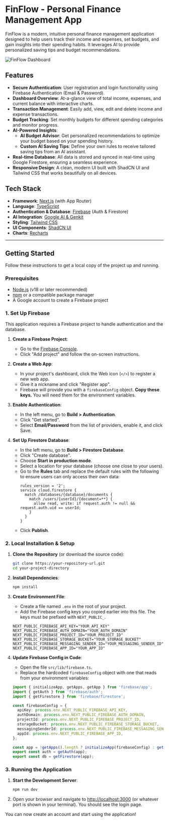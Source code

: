 # FinFlow - Personal Finance Management App

FinFlow is a modern, intuitive personal finance management application designed to help users track their income and expenses, set budgets, and gain insights into their spending habits. It leverages AI to provide personalized saving tips and budget recommendations.

![FinFlow Dashboard](https://picsum.photos/seed/finflow-dashboard/1200/600)

## Features

- **Secure Authentication**: User registration and login functionality using Firebase Authentication (Email & Password).
- **Dashboard Overview**: At-a-glance view of total income, expenses, and current balance with interactive charts.
- **Transaction Management**: Easily add, view, edit and delete income and expense transactions.
- **Budget Tracking**: Set monthly budgets for different spending categories and monitor progress.
- **AI-Powered Insights**:
    - **AI Budget Advisor**: Get personalized recommendations to optimize your budget based on your spending history.
    - **Custom AI Saving Tips**: Define your own rules to receive tailored saving tips from an AI assistant.
- **Real-time Database**: All data is stored and synced in real-time using Google Firestore, ensuring a seamless experience.
- **Responsive Design**: A clean, modern UI built with ShadCN UI and Tailwind CSS that works beautifully on all devices.

## Tech Stack

- **Framework**: [Next.js](https://nextjs.org/) (with App Router)
- **Language**: [TypeScript](https://www.typescriptlang.org/)
- **Authentication & Database**: [Firebase](https://firebase.google.com/) (Auth & Firestore)
- **AI Integration**: [Google AI & Genkit](https://firebase.google.com/docs/genkit)
- **Styling**: [Tailwind CSS](https://tailwindcss.com/)
- **UI Components**: [ShadCN UI](https://ui.shadcn.com/)
- **Charts**: [Recharts](https://recharts.org/)

---

## Getting Started

Follow these instructions to get a local copy of the project up and running.

### Prerequisites

- [Node.js](https://nodejs.org/) (v18 or later recommended)
- [npm](https://www.npmjs.com/) or a compatible package manager
- A Google account to create a Firebase project

### 1. Set Up Firebase

This application requires a Firebase project to handle authentication and the database.

1.  **Create a Firebase Project**:
    - Go to the [Firebase Console](https://console.firebase.google.com/).
    - Click "Add project" and follow the on-screen instructions.

2.  **Create a Web App**:
    - In your project's dashboard, click the Web icon (`</>`) to register a new web app.
    - Give it a nickname and click "Register app".
    - Firebase will provide you with a `firebaseConfig` object. **Copy these keys.** You will need them for the environment variables.

3.  **Enable Authentication**:
    - In the left menu, go to **Build > Authentication**.
    - Click "Get started".
    - Select **Email/Password** from the list of providers, enable it, and click Save.

4.  **Set Up Firestore Database**:
    - In the left menu, go to **Build > Firestore Database**.
    - Click "Create database".
    - Choose **Start in production mode**.
    - Select a location for your database (choose one close to your users).
    - Go to the **Rules** tab and replace the default rules with the following to ensure users can only access their own data:
      ```
      rules_version = '2';
      service cloud.firestore {
        match /databases/{database}/documents {
          match /users/{userId}/{document=**} {
            allow read, write: if request.auth != null && request.auth.uid == userId;
          }
        }
      }
      ```
    - Click **Publish**.

### 2. Local Installation & Setup

1.  **Clone the Repository** (or download the source code):
    ```sh
    git clone https://your-repository-url.git
    cd your-project-directory
    ```

2.  **Install Dependencies**:
    ```sh
    npm install
    ```

3.  **Create Environment File**:
    - Create a file named `.env` in the root of your project.
    - Add the Firebase config keys you copied earlier into this file. The keys must be prefixed with `NEXT_PUBLIC_`.
    ```
    NEXT_PUBLIC_FIREBASE_API_KEY="YOUR_API_KEY"
    NEXT_PUBLIC_FIREBASE_AUTH_DOMAIN="YOUR_AUTH_DOMAIN"
    NEXT_PUBLIC_FIREBASE_PROJECT_ID="YOUR_PROJECT_ID"
    NEXT_PUBLIC_FIREBASE_STORAGE_BUCKET="YOUR_STORAGE_BUCKET"
    NEXT_PUBLIC_FIREBASE_MESSAGING_SENDER_ID="YOUR_MESSAGING_SENDER_ID"
    NEXT_PUBLIC_FIREBASE_APP_ID="YOUR_APP_ID"
    ```

4.  **Update Firebase Config in Code**:
    - Open the file `src/lib/firebase.ts`.
    - Replace the hardcoded `firebaseConfig` object with one that reads from your environment variables:
    ```ts
    import { initializeApp, getApps, getApp } from 'firebase/app';
    import { getAuth } from 'firebase/auth';
    import { getFirestore } from 'firebase/firestore';

    const firebaseConfig = {
      apiKey: process.env.NEXT_PUBLIC_FIREBASE_API_KEY,
      authDomain: process.env.NEXT_PUBLIC_FIREBASE_AUTH_DOMAIN,
      projectId: process.env.NEXT_PUBLIC_FIREBASE_PROJECT_ID,
      storageBucket: process.env.NEXT_PUBLIC_FIREBASE_STORAGE_BUCKET,
      messagingSenderId: process.env.NEXT_PUBLIC_FIREBASE_MESSAGING_SENDER_ID,
      appId: process.env.NEXT_PUBLIC_FIREBASE_APP_ID,
    };

    const app = !getApps().length ? initializeApp(firebaseConfig) : getApp();
    export const auth = getAuth(app);
    export const db = getFirestore(app);
    ```

### 3. Running the Application

1.  **Start the Development Server**:
    ```sh
    npm run dev
    ```

2.  Open your browser and navigate to [http://localhost:3000](http://localhost:3000) (or whatever port is shown in your terminal). You should see the login page.

You can now create an account and start using the application!
